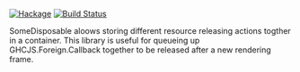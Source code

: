 [![Hackage](https://img.shields.io/hackage/v/disposable.svg)](https://hackage.haskell.org/package/disposable)
[![Build Status](https://secure.travis-ci.org/louispan/disposable.png?branch=master)](http://travis-ci.org/louispan/disposable)

SomeDisposable aloows storing different resource releasing actions togther in a container.
This library is useful for queueing up GHCJS.Foreign.Callback together to be released after a new rendering frame.